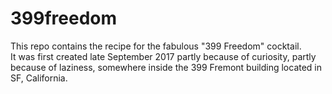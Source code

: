 # 399freedom
This repo contains the recipe for the fabulous "399 Freedom" cocktail.<br>
It was first created late September 2017 partly because of curiosity, partly because of laziness, somewhere inside the 399 Fremont building located in SF, California.
